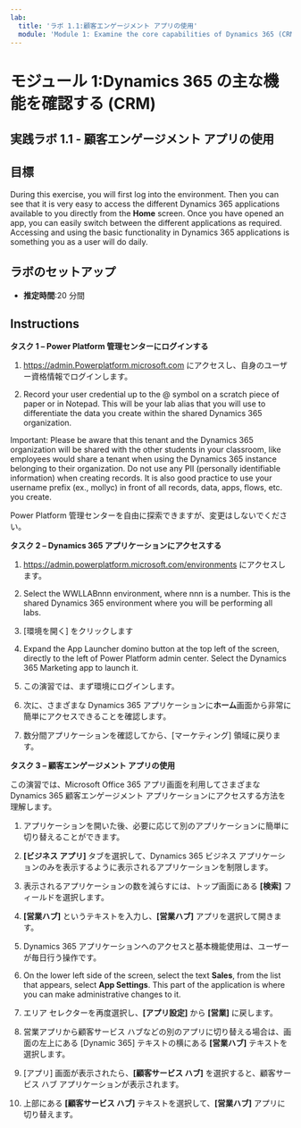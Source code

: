 ```yaml
---
lab:
  title: 'ラボ 1.1:顧客エンゲージメント アプリの使用'
  module: 'Module 1: Examine the core capabilities of Dynamics 365 (CRM)'
---
```


<a name="module-1-examine-the-core-capabilities-of-dynamics-365-crm"></a>モジュール 1:Dynamics 365 の主な機能を確認する (CRM)
========================

## <a name="practice-lab-11---work-with-customer-engagement-apps"></a>実践ラボ 1.1 - 顧客エンゲージメント アプリの使用 

## <a name="objectives"></a>目標

During this exercise, you will first log into the environment. Then you can see that it is very easy to access the different Dynamics 365 applications available to you directly from the <bpt id="p1">**</bpt>Home<ept id="p1">**</ept> screen. Once you have opened an app, you can easily switch between the different applications as required. Accessing and using the basic functionality in Dynamics 365 applications is something you as a user will do daily.


## <a name="lab-setup"></a>ラボのセットアップ

  - **推定時間**:20 分間

## <a name="instructions"></a>Instructions

**タスク 1 – Power Platform 管理センターにログインする**

1. https://admin.Powerplatform.microsoft.com にアクセスし、自身のユーザー資格情報でログインします。

2. Record your user credential up to the @ symbol on a scratch piece of paper or in Notepad. This will be your lab alias that you will use to differentiate the data you create within the shared Dynamics 365 organization.

Important: Please be aware that this tenant and the Dynamics 365 organization will be shared with the other students in your classroom, like employees would share a tenant when using the Dynamics 365 instance belonging to their organization. Do not use any PII (personally identifiable information) when creating records. It is also good practice to use your username prefix (ex., mollyc) in front of all records, data, apps, flows, etc. you create.

Power Platform 管理センターを自由に探索できますが、変更はしないでください。

**タスク 2 – Dynamics 365 アプリケーションにアクセスする**

1. https://admin.powerplatform.microsoft.com/environments にアクセスします。

2. Select the WWLLABnnn environment, where nnn is a number. This is the shared Dynamics 365 environment where you will be performing all labs.

3. [環境を開く] をクリックします

4. Expand the App Launcher domino button at the top left of the screen, directly to the left of Power Platform admin center. Select the Dynamics 365 Marketing app to launch it.

5. この演習では、まず環境にログインします。

6. 次に、さまざまな Dynamics 365 アプリケーションに**ホーム**画面から非常に簡単にアクセスできることを確認します。

7. 数分間アプリケーションを確認してから、[マーケティング] 領域に戻ります。

**タスク 3 – 顧客エンゲージメント アプリの使用**

この演習では、Microsoft Office 365 アプリ画面を利用してさまざまな Dynamics 365 顧客エンゲージメント アプリケーションにアクセスする方法を理解します。

1.  アプリケーションを開いた後、必要に応じて別のアプリケーションに簡単に切り替えることができます。   

2.  **[ビジネス アプリ]** タブを選択して、Dynamics 365 ビジネス アプリケーションのみを表示するように表示されるアプリケーションを制限します。   

3.  表示されるアプリケーションの数を減らすには、トップ画面にある **[検索]** フィールドを選択します。 
 
4.  **[営業ハブ]** というテキストを入力し、**[営業ハブ]** アプリを選択して開きます。   

5. Dynamics 365 アプリケーションへのアクセスと基本機能使用は、ユーザーが毎日行う操作です。 

6. On the lower left side of the screen, select the text <bpt id="p1">**</bpt>Sales<ept id="p1">**</ept>, from the list that appears, select <bpt id="p2">**</bpt>App Settings<ept id="p2">**</ept>.  This part of the application is where you can make administrative changes to it.  

7. エリア セレクターを再度選択し、**[アプリ設定]** から **[営業]** に戻します。

8. 営業アプリから顧客サービス ハブなどの別のアプリに切り替える場合は、画面の左上にある [Dynamic 365] テキストの横にある **[営業ハブ]** テキストを選択します。 

9. [アプリ] 画面が表示されたら、**[顧客サービス ハブ]** を選択すると、顧客サービス ハブ アプリケーションが表示されます。 

10. 上部にある **[顧客サービス ハブ]** テキストを選択して、**[営業ハブ]** アプリに切り替えます。 
